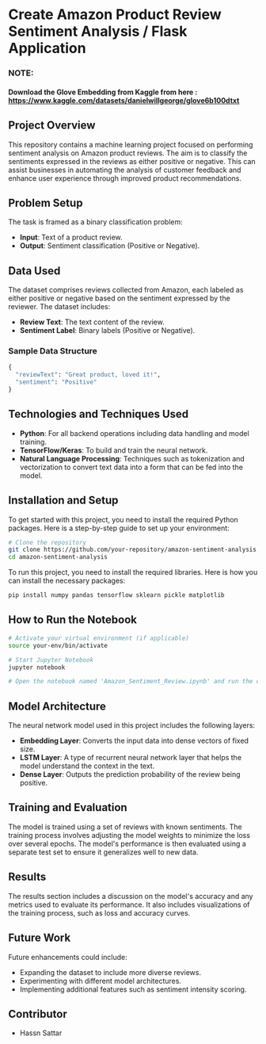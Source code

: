# Create Amazon Product Review Sentiment Analysis / Flask Application


### NOTE:   
#### Download the Glove Embedding from Kaggle from here : https://www.kaggle.com/datasets/danielwillgeorge/glove6b100dtxt


## Project Overview

This repository contains a machine learning project focused on performing sentiment analysis on Amazon product reviews. The aim is to classify the sentiments expressed in the reviews as either positive or negative. This can assist businesses in automating the analysis of customer feedback and enhance user experience through improved product recommendations.

## Problem Setup

The task is framed as a binary classification problem:
- **Input**: Text of a product review.
- **Output**: Sentiment classification (Positive or Negative).

## Data Used

The dataset comprises reviews collected from Amazon, each labeled as either positive or negative based on the sentiment expressed by the reviewer. The dataset includes:
- **Review Text**: The text content of the review.
- **Sentiment Label**: Binary labels (Positive or Negative).

### Sample Data Structure
```python
{
  "reviewText": "Great product, loved it!",
  "sentiment": "Positive"
}
 ```

 ## Technologies and Techniques Used
- **Python**: For all backend operations including data handling and model training.
- **TensorFlow/Keras**: To build and train the neural network.
- **Natural Language Processing**: Techniques such as tokenization and vectorization to convert text data into a form that can be fed into the model.


## Installation and Setup
To get started with this project, you need to install the required Python packages. Here is a step-by-step guide to set up your environment:

```bash
# Clone the repository
git clone https://github.com/your-repository/amazon-sentiment-analysis.git
cd amazon-sentiment-analysis

```
To run this project, you need to install the required libraries. Here is how you can install the necessary packages:
```bash
pip install numpy pandas tensorflow sklearn pickle matplotlib

```

## How to Run the Notebook
```bash
# Activate your virtual environment (if applicable)
source your-env/bin/activate

# Start Jupyter Notebook
jupyter notebook

# Open the notebook named 'Amazon_Sentiment_Review.ipynb' and run the cells
```

## Model Architecture
The neural network model used in this project includes the following layers:
- **Embedding Layer**: Converts the input data into dense vectors of fixed size.
- **LSTM Layer**: A type of recurrent neural network layer that helps the model understand the context in the text.
- **Dense Layer**: Outputs the prediction probability of the review being positive.

## Training and Evaluation
The model is trained using a set of reviews with known sentiments. The training process involves adjusting the model weights to minimize the loss over several epochs. The model's performance is then evaluated using a separate test set to ensure it generalizes well to new data.

## Results
The results section includes a discussion on the model's accuracy and any metrics used to evaluate its performance. It also includes visualizations of the training process, such as loss and accuracy curves.

## Future Work
Future enhancements could include:
- Expanding the dataset to include more diverse reviews.
- Experimenting with different model architectures.
- Implementing additional features such as sentiment intensity scoring.

## Contributor
 - Hassn Sattar 
